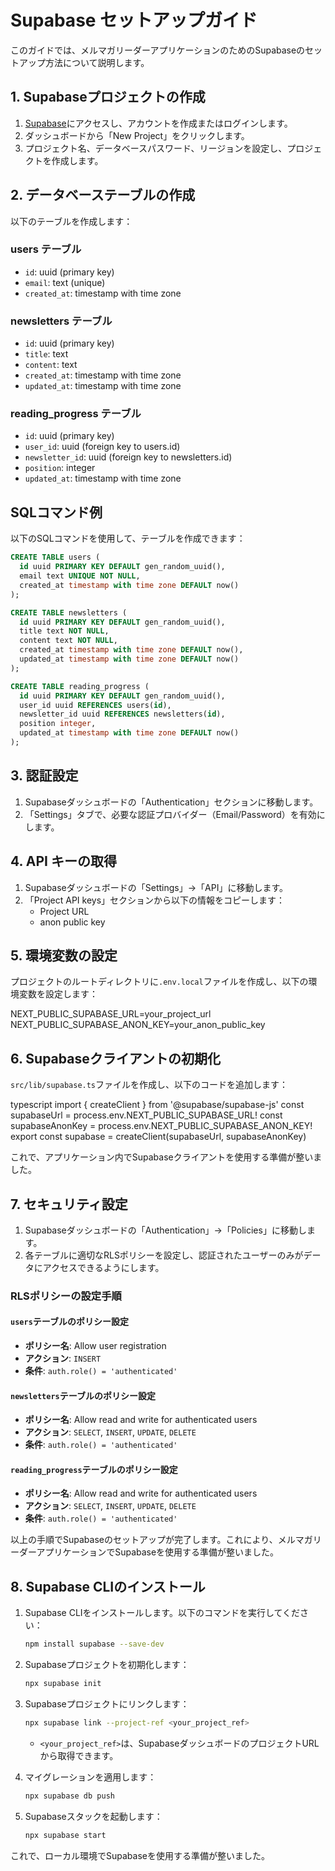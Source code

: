  # Supabase セットアップガイド

このガイドでは、メルマガリーダーアプリケーションのためのSupabaseのセットアップ方法について説明します。

## 1. Supabaseプロジェクトの作成

1. [Supabase](https://supabase.com/)にアクセスし、アカウントを作成またはログインします。
2. ダッシュボードから「New Project」をクリックします。
3. プロジェクト名、データベースパスワード、リージョンを設定し、プロジェクトを作成します。

## 2. データベーステーブルの作成

以下のテーブルを作成します：

### users テーブル
- `id`: uuid (primary key)
- `email`: text (unique)
- `created_at`: timestamp with time zone

### newsletters テーブル
- `id`: uuid (primary key)
- `title`: text
- `content`: text
- `created_at`: timestamp with time zone
- `updated_at`: timestamp with time zone

### reading_progress テーブル
- `id`: uuid (primary key)
- `user_id`: uuid (foreign key to users.id)
- `newsletter_id`: uuid (foreign key to newsletters.id)
- `position`: integer
- `updated_at`: timestamp with time zone

## SQLコマンド例
以下のSQLコマンドを使用して、テーブルを作成できます：

```sql
CREATE TABLE users (
  id uuid PRIMARY KEY DEFAULT gen_random_uuid(),
  email text UNIQUE NOT NULL,
  created_at timestamp with time zone DEFAULT now()
);

CREATE TABLE newsletters (
  id uuid PRIMARY KEY DEFAULT gen_random_uuid(),
  title text NOT NULL,
  content text NOT NULL,
  created_at timestamp with time zone DEFAULT now(),
  updated_at timestamp with time zone DEFAULT now()
);

CREATE TABLE reading_progress (
  id uuid PRIMARY KEY DEFAULT gen_random_uuid(),
  user_id uuid REFERENCES users(id),
  newsletter_id uuid REFERENCES newsletters(id),
  position integer,
  updated_at timestamp with time zone DEFAULT now()
);
```

## 3. 認証設定

1. Supabaseダッシュボードの「Authentication」セクションに移動します。
2. 「Settings」タブで、必要な認証プロバイダー（Email/Password）を有効にします。

## 4. API キーの取得

1. Supabaseダッシュボードの「Settings」→「API」に移動します。
2. 「Project API keys」セクションから以下の情報をコピーします：
   - Project URL
   - anon public key

## 5. 環境変数の設定

プロジェクトのルートディレクトリに`.env.local`ファイルを作成し、以下の環境変数を設定します：

NEXT_PUBLIC_SUPABASE_URL=your_project_url
NEXT_PUBLIC_SUPABASE_ANON_KEY=your_anon_public_key

## 6. Supabaseクライアントの初期化

`src/lib/supabase.ts`ファイルを作成し、以下のコードを追加します：

typescript
import { createClient } from '@supabase/supabase-js'
const supabaseUrl = process.env.NEXT_PUBLIC_SUPABASE_URL!
const supabaseAnonKey = process.env.NEXT_PUBLIC_SUPABASE_ANON_KEY!
export const supabase = createClient(supabaseUrl, supabaseAnonKey)

これで、アプリケーション内でSupabaseクライアントを使用する準備が整いました。

## 7. セキュリティ設定

1. Supabaseダッシュボードの「Authentication」→「Policies」に移動します。
2. 各テーブルに適切なRLSポリシーを設定し、認証されたユーザーのみがデータにアクセスできるようにします。

### RLSポリシーの設定手順

#### `users`テーブルのポリシー設定
- **ポリシー名**: Allow user registration
- **アクション**: `INSERT`
- **条件**: `auth.role() = 'authenticated'`

#### `newsletters`テーブルのポリシー設定
- **ポリシー名**: Allow read and write for authenticated users
- **アクション**: `SELECT`, `INSERT`, `UPDATE`, `DELETE`
- **条件**: `auth.role() = 'authenticated'`

#### `reading_progress`テーブルのポリシー設定
- **ポリシー名**: Allow read and write for authenticated users
- **アクション**: `SELECT`, `INSERT`, `UPDATE`, `DELETE`
- **条件**: `auth.role() = 'authenticated'`

以上の手順でSupabaseのセットアップが完了します。これにより、メルマガリーダーアプリケーションでSupabaseを使用する準備が整いました。

## 8. Supabase CLIのインストール

1. Supabase CLIをインストールします。以下のコマンドを実行してください：
   ```bash
   npm install supabase --save-dev
   ```

2. Supabaseプロジェクトを初期化します：
   ```bash
   npx supabase init
   ```

3. Supabaseプロジェクトにリンクします：
   ```bash
   npx supabase link --project-ref <your_project_ref>
   ```
   - `<your_project_ref>`は、SupabaseダッシュボードのプロジェクトURLから取得できます。

4. マイグレーションを適用します：
   ```bash
   npx supabase db push
   ```

5. Supabaseスタックを起動します：
   ```bash
   npx supabase start
   ```

これで、ローカル環境でSupabaseを使用する準備が整いました。

